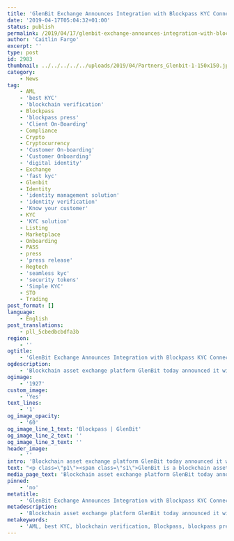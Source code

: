 ```yaml
---
title: 'GlenBit Exchange Announces Integration with Blockpass KYC Connect'
date: '2019-04-17T05:04:32+01:00'
status: publish
permalink: /2019/04/17/glenbit-exchange-announces-integration-with-blockpass-kyc-connect
author: 'Caitlin Fargo'
excerpt: ''
type: post
id: 2983
thumbnail: ../../../../../uploads/2019/04/Partners_Glenbit-1-150x150.jpg
category:
    - News
tag:
    - AML
    - 'best KYC'
    - 'blockchain verification'
    - Blockpass
    - 'blockpass press'
    - 'Client On-Boarding'
    - Compliance
    - Crypto
    - Cryptocurrency
    - 'Customer On-boarding'
    - 'Customer Onboarding'
    - 'digital identity'
    - Exchange
    - 'fast kyc'
    - Glenbit
    - Identity
    - 'identity management solution'
    - 'identity verification'
    - 'Know your customer'
    - KYC
    - 'KYC solution'
    - Listing
    - Marketplace
    - Onboarding
    - PASS
    - press
    - 'press release'
    - Regtech
    - 'seamless kyc'
    - 'security tokens'
    - 'Simple KYC'
    - STO
    - Trading
post_format: []
language:
    - English
post_translations:
    - pll_5cbedbcbdfa3b
region:
    - ''
ogtitle:
    - 'GlenBit Exchange Announces Integration with Blockpass KYC Connect'
ogdescription:
    - 'Blockchain asset exchange platform GlenBit today announced it will integrate Blockpass’ KYC Connect solution to streamline its customer onboarding process, allowing for simplified onboarding to the platform.'
ogimage:
    - '1927'
custom_image:
    - 'Yes'
text_lines:
    - '1'
og_image_opacity:
    - '60'
og_image_line_1_text: 'Blockpass | GlenBit'
og_image_line_2_text: ''
og_image_line_3_text: ''
header_image:
    - ''
intro: 'Blockchain asset exchange platform GlenBit today announced it will integrate Blockpass’ KYC Connect solution to streamline its customer onboarding process, allowing for simplified onboarding to the platform.'
text: "<p class=\"p1\"><span class=\"s1\">GlenBit is a blockchain assets exchange platform<span class=\"Apple-converted-space\">\_ </span>headquartered in Edinburgh, United Kingdom. Its technical and operational teams are spread over Europe and Asia Pacific region, with offices based in Tokyo, Beijing, Zhengzhou and Shenzhen.The birth of <a href=\"https://www.glenbit.com/\">GlenBit</a> is the convergence of advances in traditional commerce, financial technology and artificial intelligence.</span></p>\r\n<p class=\"p1\"><span class=\"s1\">Blockpass is a leading RegTech and Compliance business which provides digital identity verification as a service. Through its vast network of partners, Blockpass is creating an ecosystem of pre-verified customers for easy and seamless customer onboarding for any regulated business and industry. After recently launching its <a href=\"http://blockpass.org/kyc\">KYC Connect</a> service, Blockpass has already announced integrations with <a href=\"https://www.ethfinex.com/\">Ethfinex</a>, ethecal, <a href=\"https://bbfta.org/\">BBFTA</a>, <a href=\"https://tokenomica.com/\">Tokenomica</a>, <a href=\"https://legacytrust.com.hk/en/\">Legacy Trust,</a> <a href=\"https://corporateoptions.co.im/\">Corporate Options</a> and a number of others. </span></p>\r\n<p class=\"p1\"><span class=\"s1\">“By integrating KYC Connect Plus into our onboarding process, we can dramatically reduce the amount of time it takes for customers to sign up to our platform, while knowing that we are still meeting global regulatory requirements for compliant verification,” said Mr WenFei Xu, Operations Manager of GlenBit.</span></p>\r\n<p class=\"p1\"><span class=\"s1\">“The great thing about Blockpass, is the more merchants and exchanges that come on board, the greater the ecosystem of verified profiles that become available,” said Adam Vaziri, CEO of Blockpass. “Adding a global exchange like GlenBit to our roster of partners means that we can continue to expand our user-base and continue to pass on the savings from multi-use verification.”</span></p>\r\n<p class=\"p1\"><span class=\"s1\">Blockpass KYC Connect provides low cost pre-verified compliance with shared regulatory and compliance services so merchants can onboard users without the expensive and duplicative identity verification process for the same user multiple times across different services. With a verified Blockpass digital identity, customers can simply scan a QR code and easily send verified profiles to merchants, reducing the time and the friction of onboarding. </span></p>"
media_page_text: 'Blockchain asset exchange platform GlenBit today announced it will integrate Blockpass’ KYC Connect solution to streamline its customer onboarding process, allowing for simplified onboarding to the platform.'
pinned:
    - 'no'
metatitle:
    - 'GlenBit Exchange Announces Integration with Blockpass KYC Connect'
metadescription:
    - 'Blockchain asset exchange platform GlenBit today announced it will integrate Blockpass’ KYC Connect solution to streamline its customer onboarding process, allowing for simplified onboarding to the platform.'
metakeywords:
    - 'AML, best KYC, blockchain verification, Blockpass, blockpass press, Client On-Boarding, Compliance, Customer On-boarding, Customer Onboarding, digital identity, fast kyc, Identity, identity management solution, identity verification, Know your customer, KYC, KYC solution, Marketplace, OAX, Onboarding, PASS, press, press release, Regtech, seamless kyc, security tokens, Simple KYC, STO, exchange, listing, trading, cryptocurrency, crypto'
---
```

<!DOCTYPE html PUBLIC "-//W3C//DTD HTML 4.0 Transitional//EN" "http://www.w3.org/TR/REC-html40/loose.dtd">
<?xml encoding="UTF-8">
